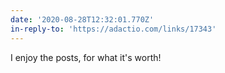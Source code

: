 ```yaml
---
date: '2020-08-28T12:32:01.770Z'
in-reply-to: 'https://adactio.com/links/17343'
---
```


I enjoy the posts, for what it's worth!

